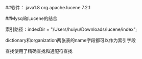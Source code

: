 ##软件：
java1.8
org.apache.lucene 7.2.1


##Mysql和Lucene的结合

索引路径：indexDir = "/Users/huiyu/Downloads/lucene/index";

dictionary和organization两张表的name字段都可以作为索引字段

查找使用了精确查找和通配符查找